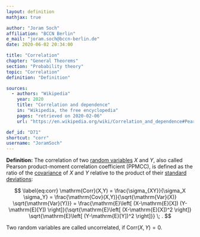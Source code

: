 ```yaml
---
layout: definition
mathjax: true

author: "Joram Soch"
affiliation: "BCCN Berlin"
e_mail: "joram.soch@bccn-berlin.de"
date: 2020-06-02 20:34:00

title: "Correlation"
chapter: "General Theorems"
section: "Probability theory"
topic: "Correlation"
definition: "Definition"

sources:
  - authors: "Wikipedia"
    year: 2020
    title: "Correlation and dependence"
    in: "Wikipedia, the free encyclopedia"
    pages: "retrieved on 2020-02-06"
    url: "https://en.wikipedia.org/wiki/Correlation_and_dependence#Pearson's_product-moment_coefficient"

def_id: "D71"
shortcut: "corr"
username: "JoramSoch"
---
```



**Definition:** The correlation of two [random variables](/D/rvar) $X$ and $Y$, also called Pearson product-moment correlation coefficient (PPMCC), is defined as the ratio of the [covariance](/D/cov) of $X$ and $Y$ relative to the product of their [standard deviations](/D/std):

$$ \label{eq:corr}
\mathrm{Corr}(X,Y) = \frac{\sigma_{XY}}{\sigma_X \sigma_Y} = \frac{\mathrm{Cov}(X,Y)}{\sqrt{\mathrm{Var}(X)} \sqrt{\mathrm{Var}(Y)}} = \frac{\mathrm{E}\left[ (X-\mathrm{E}[X]) (Y-\mathrm{E}[Y]) \right]}{\sqrt{\mathrm{E}\left[ (X-\mathrm{E}[X])^2 \right]} \sqrt{\mathrm{E}\left[ (Y-\mathrm{E}[Y])^2 \right]}} \; .
$$

Two random variables are called uncorrelated, if $\mathrm{Corr}(X,Y) = 0$.